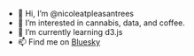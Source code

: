 - 👋 Hi, I’m @nicoleatpleasantrees
- 👀 I’m interested in cannabis, data, and coffee.
- 🌱 I’m currently learning d3.js
- 📫 Find me on [Bluesky](https://bsky.app/profile/nicolemark.bsky.social)

<!---
nicoleatpleasantrees/nicoleatpleasantrees is a ✨ special ✨ repository because its `README.md` (this file) appears on your GitHub profile.
You can click the Preview link to take a look at your changes.
--->
